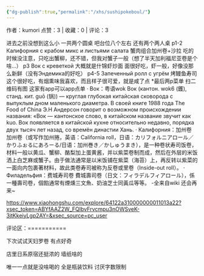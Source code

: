 ```yaml
---
{"dg-publish":true,"permalink":"/xhs/sushipokeboul/"}
---
```


作者：kumori
点赞：3   |   收藏：0   |   评论：3

进去之前没想到这么小 一共两个圆桌 吧台位八个左右 还有两个两人桌
p1-2 Калифорния с крабом микс и листьями
салата 蟹肉组合加州卷+沙拉 吃的时候没注意，只吃出蟹柳，还不错，但我对蟹子一般（想了半天加利福尼亚卷是个啥…）
p3 Вок с креветкой 大概就是什锦虾炒面 面很好吃，虾一般，好像没那么新鲜（没有Эндемика的好吃）
p4-5 Запеченный ролл с угрём 烤鳗鱼寿司 这个很好吃，有烟熏味我喜欢，而且样子很可爱，就是咸了点
*最后两p菜单 扫二维码有图 这家有app可以app点单
· Вок：粤语wok
Вок (кантон. wok6 (鑊), станд. кит. guō (锅)) — круглая глубокая китайская сковорода с выпуклым дном маленького диаметра. В своей книге 1988 года The Food of China Э.Н Андерсон говорит о возможном происхождении названия: «Вок — кантонское слово, в китайском название звучит как kuo. Вок появляется в китайской кухне относительно недавно, порядка двух тысяч лет назад, со времён династии Хань.
· Калифорния：加州卷
加州卷（或写作加州捲，英语：California roll，日语：カリフォルニアロール／かりふぉるにあろーる/日语：加州巻き／かしゅうまき），是一种卷状寿司饭卷，材料一般以黄瓜、蟹柳、酪梨加上蛋黄酱，并以紫菜卷制而成，然后在外层的米饭洒上白芝麻或蟹子。由于做法通常是以米饭铺在紫菜（海苔）上，再反转以紫菜的一面向内包裹著材料，故此类卷寿司被称为反卷或里卷（Inside-out roll）。
· Филадельфия：费城寿司卷
費城壽司卷（日文：フィラデルフィアロール），係一種壽司卷，個餡通常有煙燻三文魚、奶油芝士同黃瓜等等。
-全来自wiki
还会再来~

https://www.xiaohongshu.com/explore/64122a310000000011013a22?xsec_token=ABYfAAZ2W_FQIbvFrvcmpu3nOWSveK-3jtKkeiyLgp2AY=&xsec_source=pc_user

评论区：===========

下次试试天妇罗卷 有点好奇

店里日系原宿还挺浓的 墙纸啥的

唯一一点就是没啥喝的 全是瓶装饮料 讨厌字数限制